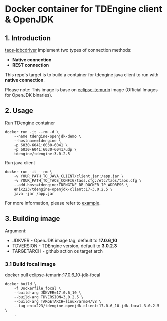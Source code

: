 # Docker container for TDEngine client & OpenJDK

## 1. Introduction

[taos-jdbcdriver](https://docs.tdengine.com/reference/connector/java/) implement two types of connection methods:
* **Native connection**
* **REST connection**

This repo's target is to build a container for tdengine java client to run with **native connection**.

Please note: This image is base on [eclipse-temurin](https://hub.docker.com/_/eclipse-temurin) image (Official Images for OpenJDK binaries).

## 2. Usage

Run TDengine container

```shell
docker run -it --rm -d \
    --name tdengine-openjdk-demo \
    --hostname=tdengine \
    -p 6030-6041:6030-6041 \
    -p 6030-6041:6030-6041/udp \
    tdengine/tdengine:3.0.2.5
```

Run java client

```shell
docker run -it --rm \
    -v YOUR_PATH_TO_JAVA_CLIENT/client.jar:/app.jar \
    -v YOUR_PATH_TO_TAOS_CONFIG/taos.cfg:/etc/taos/taos.cfg \
    --add-host=tdengine:TDENGINE_DB_DOCKER_IP_ADDRESS \
    enix223/tdengine-openjdk-client:17-3.0.2.5 \
    java -jar /app.jar
```

For more information, please refer to [example](./example/).

## 3. Building image

Argument:

* JDKVER - OpenJDK image tag, default to **17.0.6_10**
* TDVERSION - TDEngine version, default to **3.0.2.3**
* TARGETARCH - github action os target arch 


### 3.1 Build focal image

docker pull eclipse-temurin:17.0.6_10-jdk-focal

```shell
docker build \
    -f Dockerfile_focal \
    --build-arg JDKVER=17.0.6_10 \
    --build-arg TDVERSION=3.0.2.5 \
    --build-arg TARGETARCH=linux/arm64/v8 \
    --tag enix223/tdengine-openjdk-client:17.0.6_10-jdk-focal-3.0.2.5 \
    .
```
